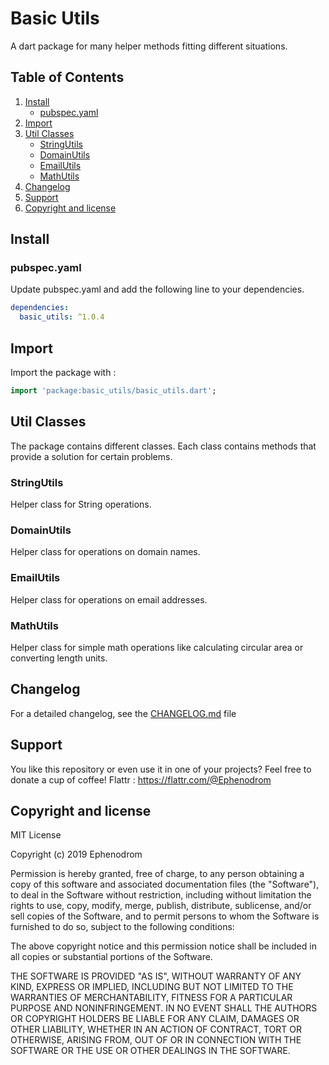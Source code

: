 # Basic Utils

A dart package for many helper methods fitting different situations.

## Table of Contents
1. [Install](#install)
   * [pubspec.yaml](#pubspec.yaml)
2. [Import](#import)
3. [Util Classes](#util-classes)
   * [StringUtils](#stringutils)
   * [DomainUtils](#domainutils)
   * [EmailUtils](#emailutils)
   * [MathUtils](#mathutils)
4. [Changelog](#changelog)
5. [Support](#support)
6. [Copyright and license](#copyright-and-license)

## Install
### pubspec.yaml
Update pubspec.yaml and add the following line to your dependencies.
```yaml
dependencies:
  basic_utils: ^1.0.4
```

## Import
Import the package with :
```dart
import 'package:basic_utils/basic_utils.dart';
```

## Util Classes
The package contains different classes. Each class contains methods that provide a solution for certain problems.
### StringUtils
Helper class for String operations.

### DomainUtils
Helper class for operations on domain names.

### EmailUtils
Helper class for operations on email addresses.

### MathUtils
Helper class for simple math operations like calculating circular area or converting length units.

## Changelog
For a detailed changelog, see the [CHANGELOG.md](CHANGELOG.md) file

## Support
You like this repository or even use it in one of your projects? Feel free to donate a cup of coffee! 
Flattr : https://flattr.com/@Ephenodrom

## Copyright and license
MIT License

Copyright (c) 2019 Ephenodrom

Permission is hereby granted, free of charge, to any person obtaining a copy
of this software and associated documentation files (the "Software"), to deal
in the Software without restriction, including without limitation the rights
to use, copy, modify, merge, publish, distribute, sublicense, and/or sell
copies of the Software, and to permit persons to whom the Software is
furnished to do so, subject to the following conditions:

The above copyright notice and this permission notice shall be included in all
copies or substantial portions of the Software.

THE SOFTWARE IS PROVIDED "AS IS", WITHOUT WARRANTY OF ANY KIND, EXPRESS OR
IMPLIED, INCLUDING BUT NOT LIMITED TO THE WARRANTIES OF MERCHANTABILITY,
FITNESS FOR A PARTICULAR PURPOSE AND NONINFRINGEMENT. IN NO EVENT SHALL THE
AUTHORS OR COPYRIGHT HOLDERS BE LIABLE FOR ANY CLAIM, DAMAGES OR OTHER
LIABILITY, WHETHER IN AN ACTION OF CONTRACT, TORT OR OTHERWISE, ARISING FROM,
OUT OF OR IN CONNECTION WITH THE SOFTWARE OR THE USE OR OTHER DEALINGS IN THE
SOFTWARE.
